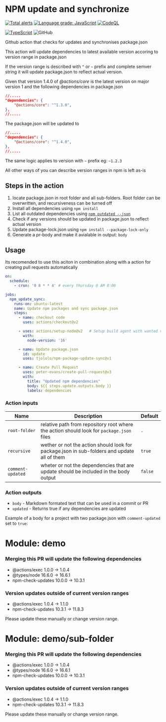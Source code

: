 # NPM update and synchronize
[![Total alerts](https://img.shields.io/lgtm/alerts/g/tjololo/npm-package-update-sync.svg?logo=lgtm&logoWidth=18)](https://lgtm.com/projects/g/tjololo/npm-package-update-sync/alerts/)
[![Language grade: JavaScript](https://img.shields.io/lgtm/grade/javascript/g/tjololo/npm-package-update-sync.svg?logo=lgtm&logoWidth=18)](https://lgtm.com/projects/g/tjololo/npm-package-update-sync/context:javascript)
[![CodeQL](https://github.com/tjololo/npm-package-update-sync/workflows/CodeQL/badge.svg)](https://github.com/tjololo/npm-package-update-sync/actions?query=workflow%3ACodeQL "Code quality workflow status")

[![TypeScript](https://badges.frapsoft.com/typescript/code/typescript.png?v=101)](https://github.com/ellerbrock/typescript-badges/)
![GitHub](https://img.shields.io/github/license/tjololo/npm-package-update-sync?style=plastic)

Github action that checks for updates and synchronises package.json

This action will update dependencies to latest available version accoring to version range in package.json

If the version range is described with ```^``` or ```~``` prefix and complete semver string it will update package.json to reflect actual version.

Given that version 1.4.0 of _@actions/core_ is the latest version on major version 1 and the following dependencies in package.json

```json
//.....
"dependencies": {
    "@actions/core": "^1.3.0",
},
//.....
```
The package.json will be updated to
```json
//.....
"dependencies": {
    "@actions/core": "^1.4.0",
},
//.....
```
The same logic applies to version with ```~``` prefix eg: ```~1.2.3```

All other ways of you can describe version ranges in npm is left as-is

## Steps in the action

1. locate package.json in root folder and all sub-folders. Root folder can be overwritten, and recursiveness can be turned off
2. Install all dependencies using ```npm install```
3. List all outdated dependencies using [```npm outdated --json```](https://docs.npmjs.com/cli/v6/commands/npm-update)
4. Check if any versions should be updated in package.json to reflect actual version
5. Update package-lock.json using ```npm install --package-lock-only```
6. Generate a pr-body and make it avialable in output: ```body```

## Usage
Its recomended to use this aciton in combination along with a action for creating pull requests automatically

```yaml
on: 
  schedule:
    - cron: '0 8 * * 4' # every thursday @ AM 8:00

jobs:
  npm_update_sync:
    runs-on: ubuntu-latest
    name: Update npm packages and sync package.json
    steps:
      - name: checkout code
        uses: actions/checkout@v2

      - uses: actions/setup-node@v2   # Setup build agent with wanted version of node see: https://github.com/actions/setup-node
        with:
          node-version: '16'          

      - name: Update package.json
        id: update
        uses: tjololo/npm-package-update-sync@v1

      - name: Create Pull Request
        uses: peter-evans/create-pull-request@v3
        with:
          title: "Updated npm dependencies"
          body: ${{ steps.update.outputs.body }}
          labels: dependencies
```
### Action inputs
| Name | Description | Default |
| ---- | ----------- | ------- |
| `root-folder` | relative path from repository root where the action should look for `package.json` files | `.` |
| `recursive` | wether or not the action should look for package.json in sub-folders and update all of them | `true` |
| `comment-updated` | wheter or not the dependencies that are update should be included in the body output | `false` |

### Action outputs
* `body` - Markdown formated text that can be used in a commit or PR
* `updated` - Returns true if any dependencies are updated

Example of a body for a project with two package.json with `comment-updated` set to `true`:

# Module: demo
### Merging this PR will update the following dependencies
- @actions/exec 1.0.0 -> 1.0.4
- @types/node 16.6.0 -> 16.6.1
- npm-check-updates 10.0.0 -> 10.3.1

### Version updates outside of current version ranges
- @actions/exec 1.0.4 -> 1.1.0
- npm-check-updates 10.3.1 -> 11.8.3

Please update these manually or change version range.
# Module: demo/sub\-folder 
### Merging this PR will update the following dependencies
- @actions/exec 1.0.0 -> 1.0.4
- @types/node 16.6.0 -> 16.6.1
- npm-check-updates 10.0.0 -> 10.3.1

### Version updates outside of current version ranges
- @actions/exec 1.0.4 -> 1.1.0
- npm-check-updates 10.3.1 -> 11.8.3

Please update these manually or change version range.